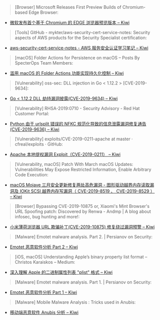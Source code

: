 > [Browser] Microsoft Releases First Preview Builds of Chromium-based Edge Browser: 

* [微软发布首个基于 Chromium 的 EDGE 浏览器预览版本 – Kiwi](https://thehackernews.com/2019/04/chromium-edge-browser.html)

> [Tools] GitHub - mykter/aws-security-cert-service-notes: Security aspects of AWS products for the Security Specialist certification: 

* [aws-security-cert-service-notes - AWS 服务安全认证学习笔记 – Kiwi](https://github.com/mykter/aws-security-cert-service-notes)

> [macOS] Folder Actions for Persistence on macOS – Posts By SpecterOps Team Members: 

* [滥用 macOS 的 Folder Actions 功能实现持久化控制 – Kiwi](https://posts.specterops.io/folder-actions-for-persistence-on-macos-8923f222343d)

> [Vulnerability] oss-sec: DLL injection in Go < 1.12.2 > [CVE-2019-9634]: 

* [Go < 1.12.2 DLL 劫持漏洞披露(CVE-2019-9634)  – Kiwi](http://seclists.org/oss-sec/2019/q2/13)

> [Vulnerability] RHSA-2019:0710 - Security Advisory - Red Hat Customer Portal: 

* [Python 由于 urlsplit 错误的 NFKC 规范化导致的信息泄露漏洞修复通告(CVE-2019-9636)  – Kiwi](https://red.ht/2WTBNNz)

> [Vulnerability] exploits/CVE-2019-0211-apache at master · cfreal/exploits · GitHub: 

* [Apache 本地提权漏洞 Exploit（CVE-2019-0211） – Kiwi](https://github.com/cfreal/exploits/tree/master/CVE-2019-0211-apache)

> [Vulnerability, macOS] Patch With March macOS Updates: Vulnerabilities May Expose Restricted Information, Enable Arbitrary Code Execution: 

* [macOS Mojave 三月安全更新修复两处高危漏洞 - 图形驱动越界内存读取漏洞及 IOKit SCSI 越界内存写漏洞（ CVE-2019-8519 、 CVE-2019-8529 ） – Kiwi](http://feeds.trendmicro.com/~r/Anti-MalwareBlog/~3/udxN6uS5piU/)

> [Browser] Bypassing CVE-2019-10875 or, Xiaomi's Mint Browser's URL Spoofing patch: Discovered by Renwa - Andmp | A blog about infosec, bug hunting and more!: 

* [小米薄荷浏览器 URL 欺骗补丁(CVE-2019-10875) 修复绕过漏洞预警  – Kiwi](https://www.andmp.com/2019/04/bypassing-cve-2019-10875-or-xiaomis.html)

> [Malware] Emotet malware analysis. Part 2. | Persianov on Security: 

* [Emotet 恶意软件分析 Part 2 – Kiwi](https://persianov.net/emotet-malware-analysis-part-2)

> [iOS, macOS] Understanding Apple’s binary property list format – Christos Karaiskos – Medium: 

* [深入理解 Apple 的二进制属性列表 "plist" 格式 – Kiwi](https://medium.com/@karaiskc/understanding-apples-binary-property-list-format-281e6da00dbd)

> [Malware] Emotet malware analysis. Part 1. | Persianov on Security: 

* [Emotet 恶意软件分析 Part 1 – Kiwi](https://persianov.net/emotet-malware-analysis-part-1)

> [Malware] Mobile Malware Analysis : Tricks used in Anubis: 

* [移动端恶意软件 Anubis 分析 – Kiwi](https://eybisi.run/Mobile-Malware-Analysis-Tricks-used-in-Anubis/)
